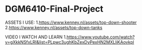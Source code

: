 # DGM6410-Final-Project

ASSETS I USE:
1.https://www.kenney.nl/assets/top-down-shooter
2.https://www.kenney.nl/assets/top-down-tanks

VIDEO I WATCH AND LEARN
1.https://www.youtube.com/watch?v=gXkkNSfxLRI&list=PLpwc3ughKbZexDyPexHN2MXLliKAovkpl

